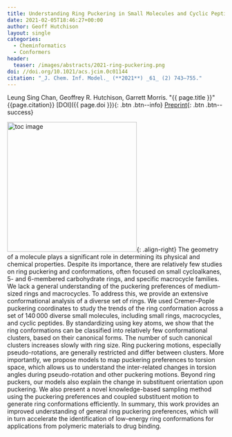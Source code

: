 ```yaml
---
title: Understanding Ring Puckering in Small Molecules and Cyclic Peptides
date: 2021-02-05T18:46:27+00:00
author: Geoff Hutchison
layout: single
categories:
  - Cheminformatics
  - Conformers
header:
  teaser: /images/abstracts/2021-ring-puckering.png
doi: //doi.org/10.1021/acs.jcim.0c01144
citation: "_J. Chem. Inf. Model._ (**2021**) _61_ (2) 743–755."
---
```

Leung Sing Chan, Geoffrey R. Hutchison, Garrett Morris. "{{ page.title }}​" {{page.citation}} [DOI]({{ page.doi }}){: .btn .btn--info} [Preprint](//doi.org/10.26434/chemrxiv.12999938){: .btn .btn--success}

<!--more-->

<img alt="toc image" src="{{ page.header.teaser }}" width="300 px">{: .align-right} The geometry of a molecule plays a significant role in determining its physical and chemical properties. Despite its importance, there are relatively few studies on ring puckering and conformations, often focused on small cycloalkanes, 5- and 6-membered carbohydrate rings, and specific macrocycle families. We lack a general understanding of the puckering preferences of medium-sized rings and macrocycles. To address this, we provide an extensive conformational analysis of a diverse set of rings. We used Cremer–Pople puckering coordinates to study the trends of the ring conformation across a set of 140 000 diverse small molecules, including small rings, macrocycles, and cyclic peptides. By standardizing using key atoms, we show that the ring conformations can be classified into relatively few conformational clusters, based on their canonical forms. The number of such canonical clusters increases slowly with ring size. Ring puckering motions, especially pseudo-rotations, are generally restricted and differ between clusters. More importantly, we propose models to map puckering preferences to torsion space, which allows us to understand the inter-related changes in torsion angles during pseudo-rotation and other puckering motions. Beyond ring puckers, our models also explain the change in substituent orientation upon puckering. We also present a novel knowledge-based sampling method using the puckering preferences and coupled substituent motion to generate ring conformations efficiently. In summary, this work provides an improved understanding of general ring puckering preferences, which will in turn accelerate the identification of low-energy ring conformations for applications from polymeric materials to drug binding.

